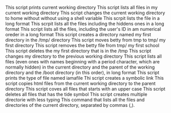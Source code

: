 This script prints current working directory
This script lists all files in my current working directory
This script changes the current working directory to home without without using a shell variable
This scrpit lists the file in a long format
This scrpit lists all the files including the hiddens ones in a long format
This script lists all the files, including the user's ID in am numerical oreder in a long format
This script creates a directory named my first directory in the /tmp/ directory
This script moves betty from tmp to tmp/ my first directory
This script removes the betty file from tmp/ my first school
This script deletes the my first directory that is in the /tmp
This script changes my directory to the previous working directory
This script lists all files (even ones with names beginning with a period character, which are normally hidden) in the current directory and the parent of the working directory and the /boot directory (in this order), in long format
This script prints the type of file named iamafile
Thi script creates a symbolic link
This script copies html files from the current working directory to the parent directory
This script coves all files that starts with an upper case
This script deletes all files that has the tide symbol
This script creates multiple directorie with less typing
This command that lists all the files and directories of the current directory, separated by commas (,).
